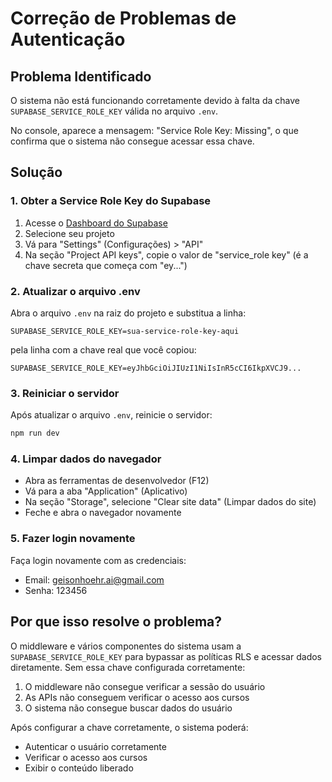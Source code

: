 # Correção de Problemas de Autenticação

## Problema Identificado
O sistema não está funcionando corretamente devido à falta da chave `SUPABASE_SERVICE_ROLE_KEY` válida no arquivo `.env`. 

No console, aparece a mensagem: "Service Role Key: Missing", o que confirma que o sistema não consegue acessar essa chave.

## Solução

### 1. Obter a Service Role Key do Supabase

1. Acesse o [Dashboard do Supabase](https://app.supabase.io)
2. Selecione seu projeto
3. Vá para "Settings" (Configurações) > "API"
4. Na seção "Project API keys", copie o valor de "service_role key" (é a chave secreta que começa com "ey...")

### 2. Atualizar o arquivo .env

Abra o arquivo `.env` na raiz do projeto e substitua a linha:

```
SUPABASE_SERVICE_ROLE_KEY=sua-service-role-key-aqui
```

pela linha com a chave real que você copiou:

```
SUPABASE_SERVICE_ROLE_KEY=eyJhbGciOiJIUzI1NiIsInR5cCI6IkpXVCJ9...
```

### 3. Reiniciar o servidor

Após atualizar o arquivo `.env`, reinicie o servidor:

```bash
npm run dev
```

### 4. Limpar dados do navegador

- Abra as ferramentas de desenvolvedor (F12)
- Vá para a aba "Application" (Aplicativo)
- Na seção "Storage", selecione "Clear site data" (Limpar dados do site)
- Feche e abra o navegador novamente

### 5. Fazer login novamente

Faça login novamente com as credenciais:
- Email: geisonhoehr.ai@gmail.com
- Senha: 123456

## Por que isso resolve o problema?

O middleware e vários componentes do sistema usam a `SUPABASE_SERVICE_ROLE_KEY` para bypassar as políticas RLS e acessar dados diretamente. Sem essa chave configurada corretamente:

1. O middleware não consegue verificar a sessão do usuário
2. As APIs não conseguem verificar o acesso aos cursos
3. O sistema não consegue buscar dados do usuário

Após configurar a chave corretamente, o sistema poderá:
- Autenticar o usuário corretamente
- Verificar o acesso aos cursos
- Exibir o conteúdo liberado
